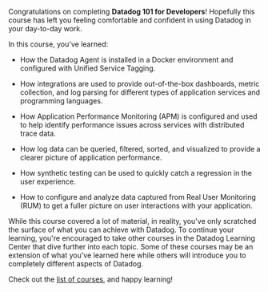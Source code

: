 Congratulations on completing **Datadog 101 for Developers**! Hopefully this course has left you feeling comfortable and confident in using Datadog in your day-to-day work. 

In this course, you've learned:

* How the Datadog Agent is installed in a Docker environment and configured with Unified Service Tagging.

* How integrations are used to provide out-of-the-box dashboards, metric collection, and log parsing for different types of application services and programming languages.

* How Application Performance Monitoring (APM) is configured and used to help identify performance issues across services with distributed trace data.

* How log data can be queried, filtered, sorted, and visualized to provide a clearer picture of application performance.

* How synthetic testing can be used to quickly catch a regression in the user experience.

* How to configure and analyze data captured from Real User Monitoring (RUM) to get a fuller picture on user interactions with your application.

While this course covered a lot of material, in reality, you've only scratched the surface of what you can achieve with Datadog. To continue your learning, you're encouraged to take other courses in the Datadog Learning Center that dive further into each topic. Some of these courses may be an extension of what you've learned here while others will introduce you to completely different aspects of Datadog.

Check out the <a href="https://learn.datadoghq.com/course/index.php?categoryid=1">list of courses</a>, and happy learning! 
